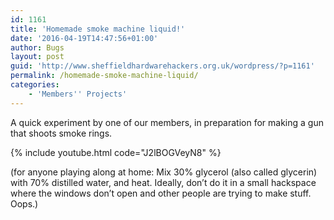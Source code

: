 ```yaml
---
id: 1161
title: 'Homemade smoke machine liquid!'
date: '2016-04-19T14:47:56+01:00'
author: Bugs
layout: post
guid: 'http://www.sheffieldhardwarehackers.org.uk/wordpress/?p=1161'
permalink: /homemade-smoke-machine-liquid/
categories:
    - 'Members'' Projects'
---
```


A quick experiment by one of our members, in preparation for making a gun that shoots smoke rings.

{% include youtube.html code="J2lBOGVeyN8" %}

(for anyone playing along at home: Mix 30% glycerol (also called glycerin) with 70% distilled water, and heat. Ideally, don’t do it in a small hackspace where the windows don’t open and other people are trying to make stuff. Oops.)

<!--- This page could have YOUTUBE links add this code where needed ... {% include youtube.html code="gOCDyotifPo" %} --->